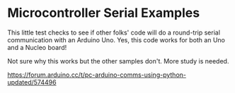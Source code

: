# Microcontroller Serial Examples

This little test checks to see if other folks' code will do a round-trip serial communication with an Arduino Uno.  Yes, this code works for both an Uno and a Nucleo board!

Not sure why this works but the other samples don't.  More study is needed.

https://forum.arduino.cc/t/pc-arduino-comms-using-python-updated/574496